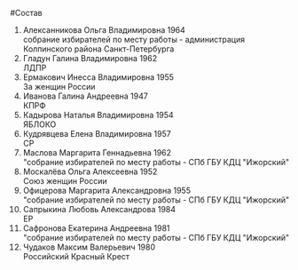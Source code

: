 #Состав
1. Алексанникова Ольга Владимировна 1964   
    собрание избирателей по месту работы - администрация Колпинского района Санкт-Петербурга
2. Гладун Галина Владимировна 1962   
    ЛДПР
3. Ермакович Инесса Владимировна 1955   
    За женщин России
4. Иванова Галина Андреевна 1947   
    КПРФ
5. Кадырова Наталья Владимировна 1954   
    ЯБЛОКО
6. Кудрявцева Елена Владимировна 1957   
    СР
7. Маслова Маргарита Геннадьевна 1962   
    "собрание избирателей по месту работы - СПб ГБУ КДЦ "Ижорский"
8. Москалёва Ольга Алексеевна 1952   
    Союз женщин России
9. Офицерова Маргарита Александровна 1955   
    "собрание избирателей по месту работы - СПб ГБУ КДЦ "Ижорский"
10. Сапрыкина Любовь Александрова 1984   
    ЕР
11. Сафронова Екатерина Андреевна 1981   
    "собрание избирателей по месту работы - СПб ГБУ КДЦ "Ижорский"
12. Чудаков Максим Валерьевич 1980   
    Российский Красный Крест
